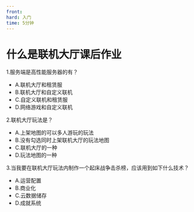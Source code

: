 ```yaml
---
front: 
hard: 入门
time: 5分钟
---
```

# 什么是联机大厅课后作业

1.服务端是高性能服务器的有？

- A.联机大厅和租赁服
- B.联机大厅和自定义联机
- C.自定义联机和租赁服
- D.网络游戏和自定义联机

<!--解答：答案A。 **自定义联机的服务端是房主的终端。**-->

2.联机大厅玩法是？

- A.上架地图的可以多人游玩的玩法
- B.没有勾选同时上架联机大厅的玩法地图
- C.联机大厅的一种
- D.玩法地图的一种

<!--解答：答案D。 **联机大厅玩法是一种特殊的玩法地图。 **一开始就为多人游戏设计的、可能包含内购商品、运营逻辑、云成就系统的玩法地图，可以称之为联机大厅玩法（资源）。-->

3.当我要在联机大厅玩法内制作一个起床战争击杀榜，应该用到如下什么技术？

- A.运营配置
- B.商业化
- C.云数据储存
- D.成就系统

<!--解答：答案C。 **击杀榜的多房间数据同步需要用到云数据储存。**-->